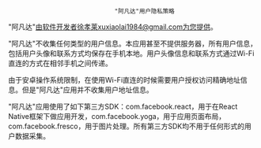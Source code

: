                                   "阿凡达"用户隐私策略

"阿凡达"由软件开发者徐孝莱xuxiaolai1984@gmail.com为您提供。

"阿凡达"不收集任何类型的用户信息。本应用甚至不提供服务器，所有用户信息，包括用户头像和联系方式均保存在手机本地。用户头像信息和联系方式通过Wi-Fi直连的方式在相邻手机之间传递。

由于安卓操作系统限制，在使用Wi-Fi直连的时候需要用户授权访问精确地址信息。但是"阿凡达"应用并不收集用户地址信息。

"阿凡达"应用使用了如下第三方SDK：com.facebook.react，用于在React Native框架下做应用开发，com.facebook.yoga，用于应用页面布局，com.facebook.fresco，用于图片处理。所有第三方SDK均不用于任何形式的用户数据采集。
